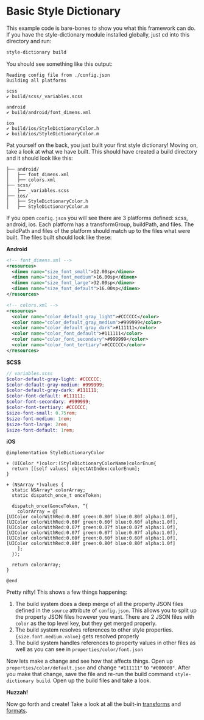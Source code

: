 # Basic Style Dictionary

This example code is bare-bones to show you what this framework can do. If you have the style-dictionary module installed globally, just cd into this directory and run:
```bash
style-dictionary build
```

You should see something like this output:
```
Reading config file from ./config.json
Building all platforms

scss
✔︎ build/scss/_variables.scss

android
✔︎ build/android/font_dimens.xml

ios
✔︎ build/ios/StyleDictionaryColor.h
✔︎ build/ios/StyleDictionaryColor.m
```

Pat yourself on the back, you just built your first style dictionary! Moving on, take a look at what we have built. This should have created a build directory and it should look like this:
```
├── android/
│   ├── font_dimens.xml
│   ├── colors.xml
├── scss/
│   ├── _variables.scss
├── ios/
│   ├── StyleDictionaryColor.h
│   ├── StyleDictionaryColor.m
```

If you open `config.json` you will see there are 3 platforms defined: scss, android, ios. Each platform has a transformGroup, buildPath, and files. The buildPath and files of the platform should match up to the files what were built. The files built should look like these:

**Android**
```xml
<!-- font_dimens.xml -->
<resources>
  <dimen name="size_font_small">12.00sp</dimen>
  <dimen name="size_font_medium">16.00sp</dimen>
  <dimen name="size_font_large">32.00sp</dimen>
  <dimen name="size_font_default">16.00sp</dimen>
</resources>

<!-- colors.xml -->
<resources>
  <color name="color_default_gray_light">#CCCCCC</color>
  <color name="color_default_gray_medium">#999999</color>
  <color name="color_default_gray_dark">#111111</color>
  <color name="color_font_default">#111111</color>
  <color name="color_font_secondary">#999999</color>
  <color name="color_font_tertiary">#CCCCCC</color>
</resources>
```

**SCSS**
```scss
// variables.scss
$color-default-gray-light: #CCCCCC;
$color-default-gray-medium: #999999;
$color-default-gray-dark: #111111;
$color-font-default: #111111;
$color-font-secondary: #999999;
$color-font-tertiary: #CCCCCC;
$size-font-small: 0.75rem;
$size-font-medium: 1rem;
$size-font-large: 2rem;
$size-font-default: 1rem;
```

**iOS**
```objc
@implementation StyleDictionaryColor

+ (UIColor *)color:(StyleDictionaryColorName)colorEnum{
  return [[self values] objectAtIndex:colorEnum];
}

+ (NSArray *)values {
  static NSArray* colorArray;
  static dispatch_once_t onceToken;

  dispatch_once(&onceToken, ^{
    colorArray = @[
[UIColor colorWithRed:0.80f green:0.80f blue:0.80f alpha:1.0f],
[UIColor colorWithRed:0.60f green:0.60f blue:0.60f alpha:1.0f],
[UIColor colorWithRed:0.07f green:0.07f blue:0.07f alpha:1.0f],
[UIColor colorWithRed:0.07f green:0.07f blue:0.07f alpha:1.0f],
[UIColor colorWithRed:0.60f green:0.60f blue:0.60f alpha:1.0f],
[UIColor colorWithRed:0.80f green:0.80f blue:0.80f alpha:1.0f]
    ];
  });

  return colorArray;
}

@end
```

Pretty nifty! This shows a few things happening:
1. The build system does a deep merge of all the property JSON files defined in the `source` attribute of `config.json`. This allows you to split up the property JSON files however you want. There are 2 JSON files with `color` as the top level key, but they get merged properly.
1. The build system resolves references to other style properties. `{size.font.medium.value}` gets resolved properly
1. The build system handles references to property values in other files as well as you can see in `properties/color/font.json`

Now lets make a change and see how that affects things. Open up `properties/color/default.json` and change `"#111111"` to `"#000000"`. After you make that change, save the file and re-run the build command `style-dictionary build`. Open up the build files and take a look.

**Huzzah!**

Now go forth and create! Take a look at all the built-in [transforms](https://amzn.github.io/style-dictionary/#/transforms?id=pre-defined-transforms) and [formats](https://amzn.github.io/style-dictionary/#/formats?id=pre-defined-formats).
